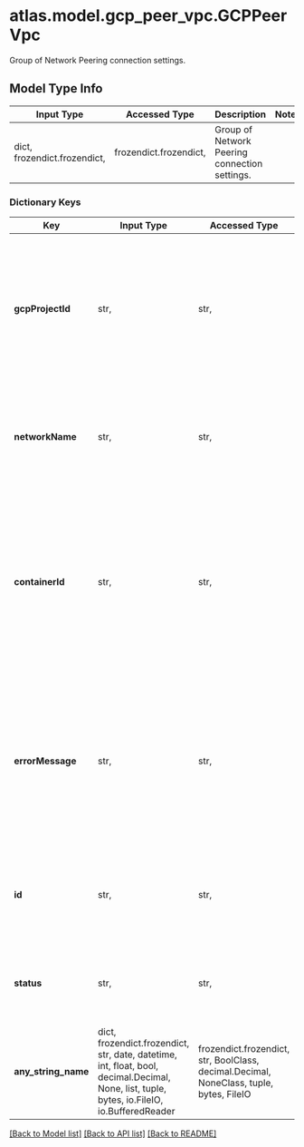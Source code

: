 # atlas.model.gcp_peer_vpc.GCPPeerVpc

Group of Network Peering connection settings.

## Model Type Info
Input Type | Accessed Type | Description | Notes
------------ | ------------- | ------------- | -------------
dict, frozendict.frozendict,  | frozendict.frozendict,  | Group of Network Peering connection settings. | 

### Dictionary Keys
Key | Input Type | Accessed Type | Description | Notes
------------ | ------------- | ------------- | ------------- | -------------
**gcpProjectId** | str,  | str,  | Human-readable label that identifies the GCP project that contains the network that you want to peer with the MongoDB Cloud VPC. | 
**networkName** | str,  | str,  | Human-readable label that identifies the network to peer with the MongoDB Cloud VPC. | 
**containerId** | str,  | str,  | Unique 24-hexadecimal digit string that identifies the MongoDB Cloud network container that contains the specified network peering connection. | 
**errorMessage** | str,  | str,  | Details of the error returned when requesting a GCP network peering resource. The resource returns &#x60;null&#x60; if the request succeeded. | [optional] 
**id** | str,  | str,  | Unique 24-hexadecimal digit string that identifies the network peering connection. | [optional] 
**status** | str,  | str,  | State of the network peering connection at the time you made the request. | [optional] must be one of ["ADDING_PEER", "WAITING_FOR_USER", "AVAILABLE", "FAILED", "DELETING", ] 
**any_string_name** | dict, frozendict.frozendict, str, date, datetime, int, float, bool, decimal.Decimal, None, list, tuple, bytes, io.FileIO, io.BufferedReader | frozendict.frozendict, str, BoolClass, decimal.Decimal, NoneClass, tuple, bytes, FileIO | any string name can be used but the value must be the correct type | [optional]

[[Back to Model list]](../../README.md#documentation-for-models) [[Back to API list]](../../README.md#documentation-for-api-endpoints) [[Back to README]](../../README.md)

